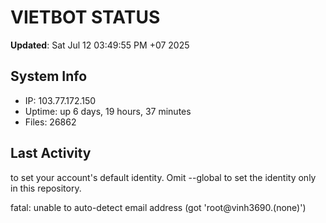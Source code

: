 # VIETBOT STATUS
**Updated**: Sat Jul 12 03:49:55 PM +07 2025

## System Info
- IP: 103.77.172.150
- Uptime: up 6 days, 19 hours, 37 minutes
- Files: 26862

## Last Activity

to set your account's default identity.
Omit --global to set the identity only in this repository.

fatal: unable to auto-detect email address (got 'root@vinh3690.(none)')

